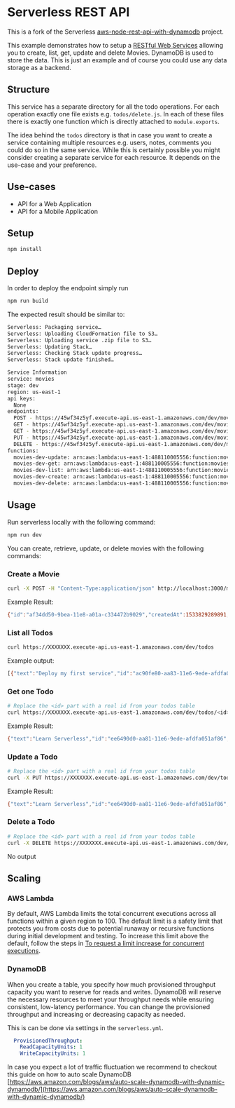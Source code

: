 <!--
title: AWS Serverless REST API example in NodeJS
description: This example demonstrates how to setup a RESTful Web Service allowing you to create, list, get, update and delete Todos. DynamoDB is used to store the data. 
layout: Doc
-->
# Serverless REST API

This is a fork of the Serverless [aws-node-rest-api-with-dynamodb](https://github.com/serverless/examples/tree/master/aws-node-rest-api-with-dynamodb) project.

This example demonstrates how to setup a [RESTful Web Services](https://en.wikipedia.org/wiki/Representational_state_transfer#Applied_to_web_services) allowing you to create, list, get, update and delete Movies. DynamoDB is used to store the data. This is just an example and of course you could use any data storage as a backend.

## Structure

This service has a separate directory for all the todo operations. For each operation exactly one file exists e.g. `todos/delete.js`. In each of these files there is exactly one function which is directly attached to `module.exports`.

The idea behind the `todos` directory is that in case you want to create a service containing multiple resources e.g. users, notes, comments you could do so in the same service. While this is certainly possible you might consider creating a separate service for each resource. It depends on the use-case and your preference.

## Use-cases

- API for a Web Application
- API for a Mobile Application

## Setup

```bash
npm install
```

## Deploy

In order to deploy the endpoint simply run

```bash
npm run build
```

The expected result should be similar to:

```bash
Serverless: Packaging service…
Serverless: Uploading CloudFormation file to S3…
Serverless: Uploading service .zip file to S3…
Serverless: Updating Stack…
Serverless: Checking Stack update progress…
Serverless: Stack update finished…

Service Information
service: movies
stage: dev
region: us-east-1
api keys:
  None
endpoints:
  POST - https://45wf34z5yf.execute-api.us-east-1.amazonaws.com/dev/movies
  GET - https://45wf34z5yf.execute-api.us-east-1.amazonaws.com/dev/movies
  GET - https://45wf34z5yf.execute-api.us-east-1.amazonaws.com/dev/movies/{title}
  PUT - https://45wf34z5yf.execute-api.us-east-1.amazonaws.com/dev/movies/{title}
  DELETE - https://45wf34z5yf.execute-api.us-east-1.amazonaws.com/dev/movies/{title}
functions:
  movies-dev-update: arn:aws:lambda:us-east-1:488110005556:function:movies-dev-update
  movies-dev-get: arn:aws:lambda:us-east-1:488110005556:function:movies-dev-get
  movies-dev-list: arn:aws:lambda:us-east-1:488110005556:function:movies-dev-list
  movies-dev-create: arn:aws:lambda:us-east-1:488110005556:function:movies-dev-create
  movies-dev-delete: arn:aws:lambda:us-east-1:488110005556:function:movies-dev-delete
```

## Usage

Run serverless locally with the following command:
```bash
npm run dev
```

You can create, retrieve, update, or delete movies with the following commands:

### Create a Movie

```bash
curl -X POST -H "Content-Type:application/json" http://localhost:3000/movies --data '{ "title": "Star Wars: Episode IV - A New Hope", "format": "Streaming", "length": "121 min", "releaseYear": "1977", "rating": "5" }'
```

Example Result:
```bash
{"id":"af34dd50-9bea-11e8-a01a-c334472b9029","createdAt":1533829289891,"updatedAt":1533829289891,"title":"Star Wars: Episode IV - A New Hope","format":"Streaming","length":"121 min","releaseYear":"1977","rating":"5"}%
```

### List all Todos

```bash
curl https://XXXXXXX.execute-api.us-east-1.amazonaws.com/dev/todos
```

Example output:
```bash
[{"text":"Deploy my first service","id":"ac90fe80-aa83-11e6-9ede-afdfa051af86","checked":true,"updatedAt":1479139961304},{"text":"Learn Serverless","id":"20679390-aa85-11e6-9ede-afdfa051af86","createdAt":1479139943241,"checked":false,"updatedAt":1479139943241}]%
```

### Get one Todo

```bash
# Replace the <id> part with a real id from your todos table
curl https://XXXXXXX.execute-api.us-east-1.amazonaws.com/dev/todos/<id>
```

Example Result:
```bash
{"text":"Learn Serverless","id":"ee6490d0-aa81-11e6-9ede-afdfa051af86","createdAt":1479138570824,"checked":false,"updatedAt":1479138570824}%
```

### Update a Todo

```bash
# Replace the <id> part with a real id from your todos table
curl -X PUT https://XXXXXXX.execute-api.us-east-1.amazonaws.com/dev/todos/<id> --data '{ "text": "Learn Serverless", "checked": true }'
```

Example Result:
```bash
{"text":"Learn Serverless","id":"ee6490d0-aa81-11e6-9ede-afdfa051af86","createdAt":1479138570824,"checked":true,"updatedAt":1479138570824}%
```

### Delete a Todo

```bash
# Replace the <id> part with a real id from your todos table
curl -X DELETE https://XXXXXXX.execute-api.us-east-1.amazonaws.com/dev/todos/<id>
```

No output

## Scaling

### AWS Lambda

By default, AWS Lambda limits the total concurrent executions across all functions within a given region to 100. The default limit is a safety limit that protects you from costs due to potential runaway or recursive functions during initial development and testing. To increase this limit above the default, follow the steps in [To request a limit increase for concurrent executions](http://docs.aws.amazon.com/lambda/latest/dg/concurrent-executions.html#increase-concurrent-executions-limit).

### DynamoDB

When you create a table, you specify how much provisioned throughput capacity you want to reserve for reads and writes. DynamoDB will reserve the necessary resources to meet your throughput needs while ensuring consistent, low-latency performance. You can change the provisioned throughput and increasing or decreasing capacity as needed.

This is can be done via settings in the `serverless.yml`.

```yaml
  ProvisionedThroughput:
    ReadCapacityUnits: 1
    WriteCapacityUnits: 1
```

In case you expect a lot of traffic fluctuation we recommend to checkout this guide on how to auto scale DynamoDB [https://aws.amazon.com/blogs/aws/auto-scale-dynamodb-with-dynamic-dynamodb/](https://aws.amazon.com/blogs/aws/auto-scale-dynamodb-with-dynamic-dynamodb/)
